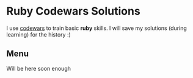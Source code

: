 # Ruby Codewars Solutions

I use [codewars](https://www.codewars.com/users/DanteOnline) to train basic **ruby** skills.
I will save my solutions (during learning) for the history :)

## Menu

Will be here soon enough